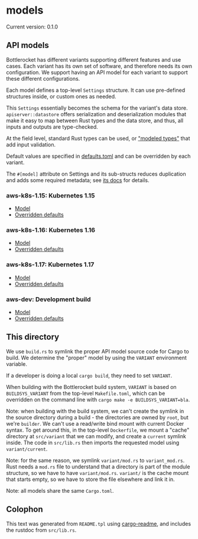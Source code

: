 # models

Current version: 0.1.0

## API models

Bottlerocket has different variants supporting different features and use cases.
Each variant has its own set of software, and therefore needs its own configuration.
We support having an API model for each variant to support these different configurations.

Each model defines a top-level `Settings` structure.
It can use pre-defined structures inside, or custom ones as needed.

This `Settings` essentially becomes the schema for the variant's data store.
`apiserver::datastore` offers serialization and deserialization modules that make it easy to map between Rust types and the data store, and thus, all inputs and outputs are type-checked.

At the field level, standard Rust types can be used, or ["modeled types"](src/modeled_types) that add input validation.

Default values are specified in [defaults.toml](defaults.toml) and can be overridden by each variant.

The `#[model]` attribute on Settings and its sub-structs reduces duplication and adds some required metadata; see [its docs](model-derive/) for details.

### aws-k8s-1.15: Kubernetes 1.15

* [Model](src/aws-k8s-1.15/mod.rs)
* [Overridden defaults](src/aws-k8s-1.15/override-defaults.toml)

### aws-k8s-1.16: Kubernetes 1.16

* [Model](src/aws-k8s-1.16/mod.rs)
* [Overridden defaults](src/aws-k8s-1.16/override-defaults.toml)

### aws-k8s-1.17: Kubernetes 1.17

* [Model](src/aws-k8s-1.17/mod.rs)
* [Overridden defaults](src/aws-k8s-1.17/override-defaults.toml)

### aws-dev: Development build

* [Model](src/aws-dev/mod.rs)
* [Overridden defaults](src/aws-dev/override-defaults.toml)

## This directory

We use `build.rs` to symlink the proper API model source code for Cargo to build.
We determine the "proper" model by using the `VARIANT` environment variable.

If a developer is doing a local `cargo build`, they need to set `VARIANT`.

When building with the Bottlerocket build system, `VARIANT` is based on `BUILDSYS_VARIANT` from the top-level `Makefile.toml`, which can be overridden on the command line with `cargo make -e BUILDSYS_VARIANT=bla`.

Note: when building with the build system, we can't create the symlink in the source directory during a build - the directories are owned by `root`, but we're `builder`.
We can't use a read/write bind mount with current Docker syntax.
To get around this, in the top-level `Dockerfile`, we mount a "cache" directory at `src/variant` that we can modify, and create a `current` symlink inside.
The code in `src/lib.rs` then imports the requested model using `variant/current`.

Note: for the same reason, we symlink `variant/mod.rs` to `variant_mod.rs`.
Rust needs a `mod.rs` file to understand that a directory is part of the module structure, so we have to have `variant/mod.rs`.
`variant/` is the cache mount that starts empty, so we have to store the file elsewhere and link it in.

Note: all models share the same `Cargo.toml`.

## Colophon

This text was generated from `README.tpl` using [cargo-readme](https://crates.io/crates/cargo-readme), and includes the rustdoc from `src/lib.rs`.